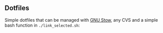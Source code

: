 ## Dotfiles

Simple dotfiles that can be managed with [GNU Stow](https://www.gnu.org/software/stow/manual/stow.html), any CVS and a simple 
bash function in `./link_selected.sh`:
